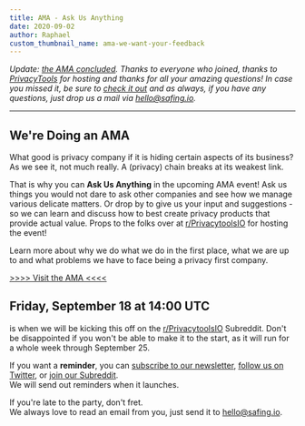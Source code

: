```yaml
---
title: AMA - Ask Us Anything
date: 2020-09-02
author: Raphael
custom_thumbnail_name: ama-we-want-your-feedback
---
```


_Update: [the AMA concluded](https://www.reddit.com/r/privacytoolsIO/comments/iv6mca/we_are_safing_a_forprivacy_counterculture_company/). Thanks to everyone who joined, thanks to [PrivacyTools](https://privacytools.io) for hosting and thanks for all your amazing questions! In case you missed it, be sure to [check it out](https://www.reddit.com/r/privacytoolsIO/comments/iv6mca/we_are_safing_a_forprivacy_counterculture_company/) and as always, if you have any questions, just drop us a mail via [hello@safing.io](mailto:hello@safing.io)._

---

## We're Doing an AMA

What good is privacy company if it is hiding certain aspects of its business? As we see it, not much really. A (privacy) chain breaks at its weakest link.

That is why you can **Ask Us Anything** in the upcoming AMA event! Ask us things you would not dare to ask other companies and see how we manage various delicate matters. Or drop by to give us your input and suggestions - so we can learn and discuss how to best create privacy products that provide actual value. Props to the folks over at [r/PrivacytoolsIO](https://www.reddit.com/r/privacytoolsIO/) for hosting the event!

Learn more about why we do what we do in the first place, what we are up to and what problems we have to face being a privacy first company.

[>>>> Visit the AMA <<<<](https://www.reddit.com/r/privacytoolsIO/comments/iv6mca/we_are_safing_a_forprivacy_counterculture_company/)

## Friday, September 18 at 14:00 UTC

is when we will be kicking this off on the [r/PrivacytoolsIO](https://www.reddit.com/r/privacytoolsIO/) Subreddit. Don't be disappointed if you won't be able to make it to the start, as it will run for a whole week through September 25.

If you want a __reminder__, you can [subscribe to our newsletter](#newsletter), [follow us on Twitter](https://twitter.com/SafingIO), or [join our Subreddit](https://www.reddit.com/r/safing/).  
We will send out reminders when it launches.

If you're late to the party, don't fret.  
We always love to read an email from you, just send it to [hello@safing.io](mailto:hello@safing.io).
